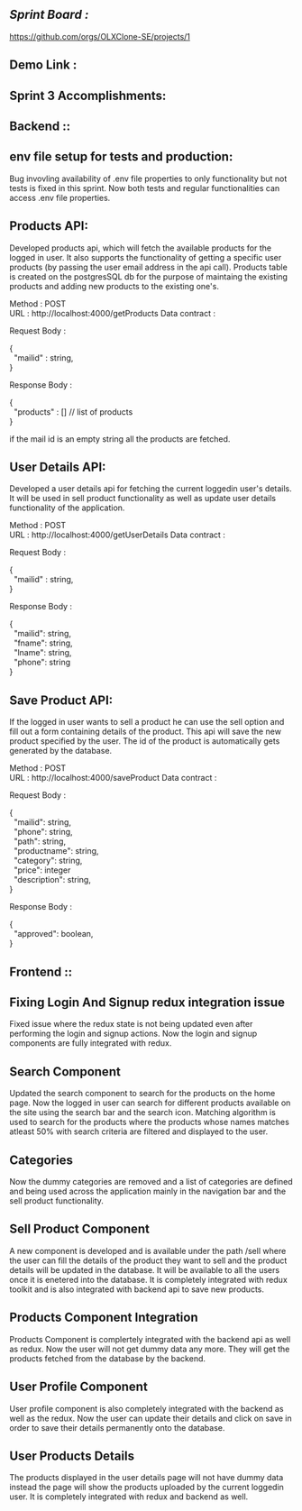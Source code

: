 
*Sprint Board :*
---------------

https://github.com/orgs/OLXClone-SE/projects/1

Demo Link :
------------

Sprint 3 Accomplishments:
-------------------------

Backend ::
----------

env file setup for tests and production:
----------------------------------------
Bug invovling availability of .env file properties to only functionality but not tests is fixed in this sprint. Now both tests and regular functionalities can access .env file properties.

Products API:
------------

Developed products api, which will fetch the available products for the logged in user. It also supports the functionality of getting a specific user products (by passing the user email address in the api call). Products table is created on the postgresSQL db for the purpose of maintaing the existing products and adding new products to the existing one's.

Method : POST  
URL : http://localhost:4000/getProducts
Data contract :  

Request Body :  

{  
    &nbsp; "mailid" : string,  
}  

Response Body :  

{  
    &nbsp; "products" : [] // list of products  
}  

if the mail id is an empty string all the products are fetched.

User Details API:
-----------------

Developed a user details api for fetching the current loggedin user's details. It will be used in sell product functionality as well as update user details functionality of the application.

Method : POST  
URL : http://localhost:4000/getUserDetails
Data contract :  

Request Body :  

{  
    &nbsp; "mailid" : string,    
}  

Response Body :  

{
    <br/>
    &nbsp; "mailid": string,    
    &nbsp; "fname": string,      
    &nbsp; "lname": string,    
    &nbsp; "phone": string      
}

Save Product API:
-----------------

If the logged in user wants to sell a product he can use the sell option and fill out a form containing details of the product. This api will save the new product specified by the user. The id of the product is automatically gets generated by the database.

Method : POST  
URL : http://localhost:4000/saveProduct
Data contract :  

Request Body :  

{
    <br/>
    &nbsp; "mailid": string,  
    &nbsp; "phone": string,  
    &nbsp; "path": string,  
    &nbsp; "productname": string,  
    &nbsp; "category": string,  
    &nbsp; "price": integer  
    &nbsp; "description": string,  
}

Response Body :  

{
    </br>
    &nbsp; "approved": boolean,  
}



Frontend ::
----------

Fixing Login And Signup redux integration issue
------------------------------------------------

Fixed issue where the redux state is not being updated even after performing the login and signup actions. Now the login and signup components are fully integrated with redux.

Search Component
----------------

Updated the search component to search for the products on the home page. Now the logged in user can search for different products available on the site using the search bar and the search icon. Matching algorithm is used to search for the products where the products whose names matches atleast 50% with search criteria are filtered and displayed to the user.

Categories
----------

Now the dummy categories are removed and a list of categories are defined and being used across the application mainly in the navigation bar and the sell product functionality.

Sell Product Component
----------------------

A new component is developed and is available under the path /sell where the user can fill the details of the product they want to sell and the product details will be updated in the database. It will be available to all the users once it is enetered into the database. It is completely integrated with redux toolkit and is also integrated with backend api to save new products.

Products Component Integration
-------------------------------

Products Component is complertely integrated with the backend api as well as redux. Now the user will not get dummy data any more. They will get the products fetched from the database by the backend.

User Profile Component
-----------------------

User profile component is also completely integrated with the backend as well as the redux. Now the user can update their details and click on save in order to save their details permanently onto the database. 

User Products Details
----------------------

The products displayed in the user details page will not have dummy data instead the page will show the products uploaded by the current loggedin user. It is completely integrated with redux and backend as well.




